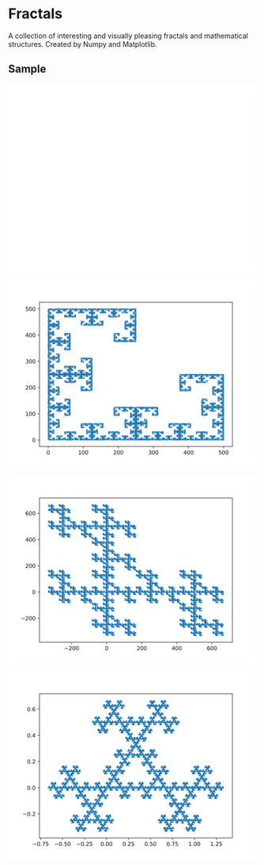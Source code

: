 # Fractals

A collection of interesting and visually pleasing fractals and mathematical structures.
Created by Numpy and Matplotlib.

## Sample

![](sample/sample_4.png)

![](sample/sample_1.png)

![](sample/sample_2.png)

![](sample/sample_3.png)
